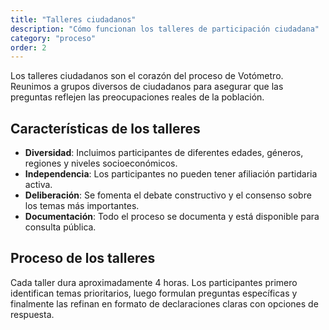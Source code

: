 ```yaml
---
title: "Talleres ciudadanos"
description: "Cómo funcionan los talleres de participación ciudadana"
category: "proceso"
order: 2
---
```


Los talleres ciudadanos son el corazón del proceso de Votómetro. Reunimos a grupos diversos de ciudadanos para asegurar que las preguntas reflejen las preocupaciones reales de la población.

## Características de los talleres

- **Diversidad**: Incluimos participantes de diferentes edades, géneros, regiones y niveles socioeconómicos.
- **Independencia**: Los participantes no pueden tener afiliación partidaria activa.
- **Deliberación**: Se fomenta el debate constructivo y el consenso sobre los temas más importantes.
- **Documentación**: Todo el proceso se documenta y está disponible para consulta pública.

## Proceso de los talleres

Cada taller dura aproximadamente 4 horas. Los participantes primero identifican temas prioritarios, luego formulan preguntas específicas y finalmente las refinan en formato de declaraciones claras con opciones de respuesta.
